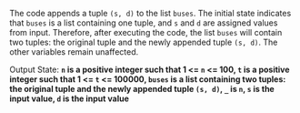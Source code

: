 The code appends a tuple `(s, d)` to the list `buses`. The initial state indicates that `buses` is a list containing one tuple, and `s` and `d` are assigned values from input. Therefore, after executing the code, the list `buses` will contain two tuples: the original tuple and the newly appended tuple `(s, d)`. The other variables remain unaffected.

Output State: **`n` is a positive integer such that 1 <= `n` <= 100, `t` is a positive integer such that 1 <= `t` <= 100000, `buses` is a list containing two tuples: the original tuple and the newly appended tuple `(s, d)`, `_` is `n`, `s` is the input value, `d` is the input value**